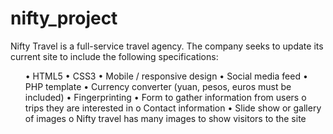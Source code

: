 # nifty_project

Nifty Travel is a full-service travel agency. The company seeks to update its current site to include the
following specifications:
<ul>
  • HTML5
  • CSS3
  • Mobile / responsive design
  • Social media feed
  • PHP template
  • Currency converter (yuan, pesos, euros must be included)
  • Fingerprinting
  • Form to gather information from users
    o trips they are interested in
    o Contact information
  • Slide show or gallery of images
    o Nifty travel has many images to show visitors to the site
</ul>
